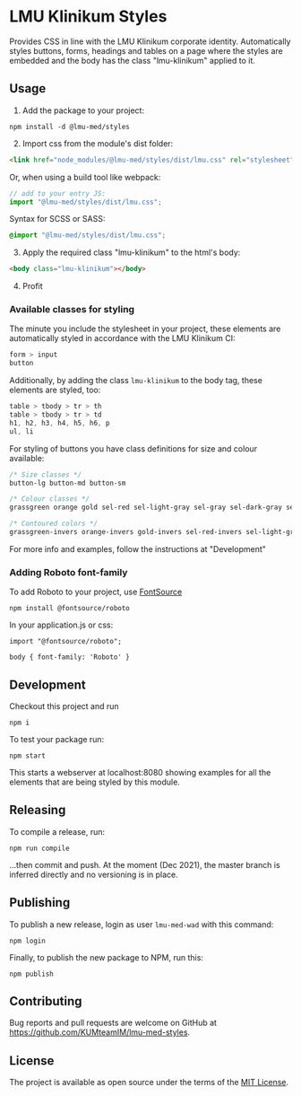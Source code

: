 # LMU Klinikum Styles

Provides CSS in line with the LMU Klinikum corporate identity.
Automatically styles buttons, forms, headings and tables on a page where the styles are
embedded and the body has the class "lmu-klinikum" applied to it.

## Usage

1. Add the package to your project:

```
npm install -d @lmu-med/styles
```

2. Import css from the module's dist folder:

```html
<link href="node_modules/@lmu-med/styles/dist/lmu.css" rel="stylesheet" />
```

Or, when using a build tool like webpack:

```javascript
// add to your entry JS:
import "@lmu-med/styles/dist/lmu.css";
```

Syntax for SCSS or SASS:

```css
@import "@lmu-med/styles/dist/lmu.css";
```

3. Apply the required class "lmu-klinikum" to the html's body:

```html
<body class="lmu-klinikum"></body>
```

4. Profit

### Available classes for styling

The minute you include the stylesheet in your project, these elements are automatically styled in accordance with the LMU Klinikum CI:

```css
form > input
button
```

Additionally, by adding the class `lmu-klinikum` to the body tag, these elements are styled, too:

```css
table > tbody > tr > th
table > tbody > tr > td
h1, h2, h3, h4, h5, h6, p
ul, li
```

For styling of buttons you have class definitions for size and colour available:

```css
/* Size classes */
button-lg button-md button-sm

/* Colour classes */
grassgreen orange gold sel-red sel-light-gray sel-gray sel-dark-gray sel-distinct

/* Contoured colors */
grassgreen-invers orange-invers gold-invers sel-red-invers sel-light-gray-invers sel-gray-invers sel-dark-gray-invers sel-distinct-invers
```

For more info and examples, follow the instructions at "Development"

### Adding Roboto font-family

To add Roboto to your project, use [FontSource](https://www.fontsource.org/)

```
npm install @fontsource/roboto
```

In your application.js or css:

```
import "@fontsource/roboto";

body { font-family: 'Roboto' }
```

## Development

Checkout this project and run

```
npm i
```

To test your package run:

```
npm start
```

This starts a webserver at localhost:8080 showing examples for all the elements that are being styled by this module.

## Releasing

To compile a release, run:

```
npm run compile
```

...then commit and push. At the moment (Dec 2021), the master branch is inferred directly and no versioning is in place.

## Publishing

To publish a new release, login as user `lmu-med-wad` with this command:

    npm login

Finally, to publish the new package to NPM, run this:

    npm publish

## Contributing

Bug reports and pull requests are welcome on GitHub at https://github.com/KUMteamIM/lmu-med-styles.

## License

The project is available as open source under the terms of the [MIT License](https://opensource.org/licenses/MIT).
